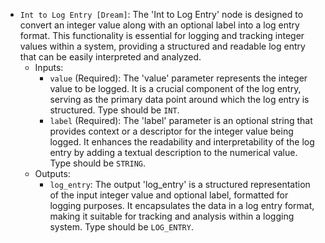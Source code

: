 - `Int to Log Entry [Dream]`: The 'Int to Log Entry' node is designed to convert an integer value along with an optional label into a log entry format. This functionality is essential for logging and tracking integer values within a system, providing a structured and readable log entry that can be easily interpreted and analyzed.
    - Inputs:
        - `value` (Required): The 'value' parameter represents the integer value to be logged. It is a crucial component of the log entry, serving as the primary data point around which the log entry is structured. Type should be `INT`.
        - `label` (Required): The 'label' parameter is an optional string that provides context or a descriptor for the integer value being logged. It enhances the readability and interpretability of the log entry by adding a textual description to the numerical value. Type should be `STRING`.
    - Outputs:
        - `log_entry`: The output 'log_entry' is a structured representation of the input integer value and optional label, formatted for logging purposes. It encapsulates the data in a log entry format, making it suitable for tracking and analysis within a logging system. Type should be `LOG_ENTRY`.
